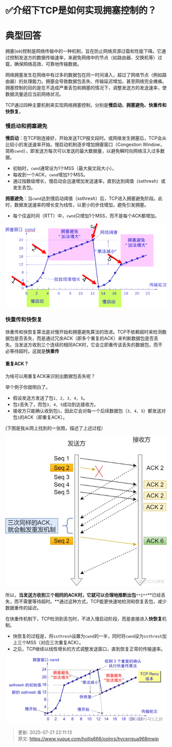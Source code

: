 # ✅介绍下TCP是如何实现拥塞控制的？

# 典型回答


拥塞(sè)控制是网络传输中的一种机制，旨在防止网络资源过载和性能下降。它通过控制发送方的数据传输速率，来避免网络中的节点（如路由器、交换机等）过载，确保网络高效、可靠地传输数据。  



网络拥塞发生在网络中有过多的数据包在同一时间涌入，超过了网络节点（例如路由器）的处理能力。拥塞会导致数据包丢失、传输延迟增加，甚至网络完全瘫痪。拥塞控制的目的是在不造成严重丢包和拥塞的情况下，调整发送方的发送速率，使数据流量适应当前网络状况。  



TCP通过四种主要机制来实现网络拥塞控制，分别是**慢启动、拥塞避免、快重传和快恢复**。



### 慢启动和拥塞避免


**慢启动**：在TCP刚连接好，开始发送TCP报文段时。或网络发生拥塞后，TCP会从比较小的发送速率开始。慢启动机制逐步增加拥塞窗口（Congestion Window，简称`cwnd`），即发送方每次可以发送的最大数据量，以避免瞬时向网络注入过多数据。



+ 初始时，`cwnd`通常设为1个MSS（最大报文段大小）。
+ 每收到一个ACK，`cwnd`增加1个MSS。
+ 通过指数级增长，慢启动会迅速增加发送速率，直到达到阈值（ssthresh）或发生丢包。



**拥塞避免**：当`cwnd`达到慢启动阈值（ssthresh）后，TCP进入拥塞避免阶段。此时，数据发送速率的增长变为线性，以更小的步伐增加，避免引发拥塞。

+ 每个往返时间（RTT）中，`cwnd`只增加1个MSS，而不是每个ACK都增加。



![1726727500449-cc2e015c-22c7-418c-87c8-dc9e19357b0e.png](./img/nmbNoYbWZtYcZZG5/1726727500449-cc2e015c-22c7-418c-87c8-dc9e19357b0e-975312.png)



### **快重传和快恢复**


快重传和快恢复算法是对慢开始和拥塞避免算法的改进。TCP不依赖超时来检测数据包是否丢失，而是通过冗余ACK（即多个重复的ACK）来判断数据包是否丢失。当发送方收到三个连续的相同ACK时，它会立即重传该丢失的数据包，而不必等待超时。这就是**快重传**



#### 重复ACK？


为啥可以用重复ACK来识别出数据包丢失呢？



举个例子你就明白了。

+ 假设发送方发送了包`1, 2, 3, 4, 5`。
+ 包`2`丢失了，而包`3, 4, 5`成功到达接收方。
+ 接收方只能确认收到包`1`，因此它会对每一个后续数据包（`3, 4, 5`）都发送对包`1`的ACK（即重复ACK）。



(下图是我从网上找到的一张图，描述了上述过程）

![1726728026465-f3a9eb66-0580-4167-9bd4-29a02c435a0d.webp](./img/nmbNoYbWZtYcZZG5/1726728026465-f3a9eb66-0580-4167-9bd4-29a02c435a0d-845259.webp)



所以，**当发送方收到三个相同的ACK时，它就可以合理地推断出包**`**2**`**已经丢失，而不需要等待超时。**通过这种方式，TCP能更快速地检测和恢复丢包，减少数据重传的延迟。



在快重传机制下，TCP检测到丢包时，不进入慢启动阶段，而是直接进入**快恢复**机制。

+ 快恢复的过程是，将`ssthresh`设置为`cwnd`的一半，同时将`cwnd`设为`ssthresh`加上三个MSS（对应三次重复ACK）。
+ 之后，TCP继续以线性增长的方式调整发送窗口，直到恢复正常的传输速率。





![1726729060629-245d40a7-f1ac-48b3-b472-da6f5d149b3d.png](./img/nmbNoYbWZtYcZZG5/1726729060629-245d40a7-f1ac-48b3-b472-da6f5d149b3d-785433.png)







> 更新: 2025-07-21 22:11:13  
> 原文: <https://www.yuque.com/hollis666/oolnrs/hycerreua968mwip>